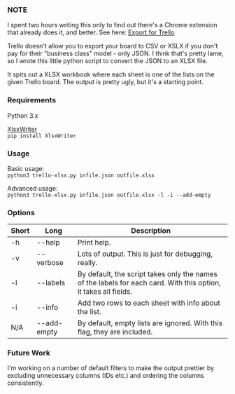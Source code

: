 ### NOTE
I spent two hours writing this only to find out there's a Chrome extension that already does it, and better. See here: [Export for Trello](https://chrome.google.com/webstore/detail/export-for-trello/nhdelomnagopgaealggpgojkhcafhnin?hl=en-US)

Trello doesn't allow you to export your board to CSV or XSLX if you don't pay for their "business class" model - only JSON. I think that's pretty lame, so I wrote this little python script to convert the JSON to an XLSX file.

It spits out a XLSX workbook where each sheet is one of the lists on the given Trello board. The output is pretty ugly, but it's a starting point.

### Requirements
Python 3.x

[XlsxWriter](https://pypi.python.org/pypi/XlsxWriter)  
`pip install XlsxWriter`

### Usage
Basic usage:  
`python3 trello-xlsx.py infile.json outfile.xlsx`

Advanced usage:  
`python3 trello-xlsx.py infile.json outfile.xlsx -l -i --add-empty`

### Options
| Short | Long | Description |
| --- | --- | --- |
| -h | --help | Print help. |
| -v | --verbose | Lots of output. This is just for debugging, really. |
| -l | --labels | By default, the script takes only the names of the labels for each card. With this option, it takes all fields. |
| -i | --info | Add two rows to each sheet with info about the list. |
| N/A | --add-empty | By default, empty lists are ignored. With this flag, they are included. |

### Future Work
I'm working on a number of default filters to make the output prettier by excluding unnecessary columns (IDs etc.) and ordering the columns consistently.